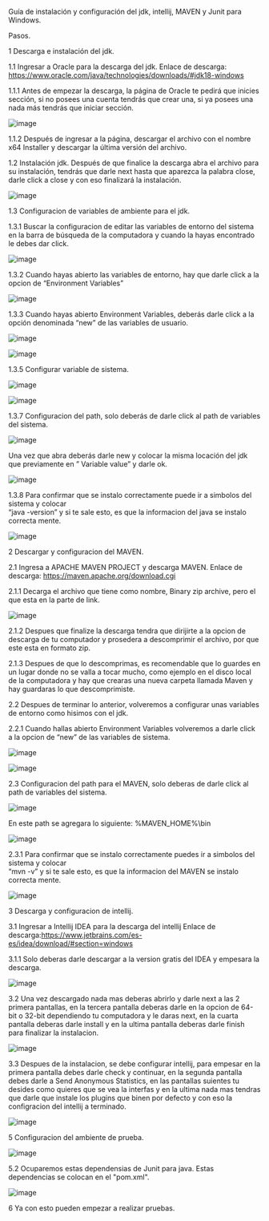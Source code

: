 Guía de instalación y configuración del jdk, intellij, MAVEN y Junit para Windows.

Pasos.

1	Descarga e instalación del jdk.

1.1	Ingresar a Oracle para la descarga del jdk.
Enlace de descarga: https://www.oracle.com/java/technologies/downloads/#jdk18-windows

1.1.1	Antes de empezar la descarga, la página de Oracle te pedirá que inicies sección, si no posees una cuenta tendrás que crear una, si ya posees una nada más tendrás que iniciar sección.

![image](https://user-images.githubusercontent.com/79162870/180918179-dee1c67a-3075-4449-81ce-20789da9f62b.png)
 
1.1.2	Después de ingresar a la página, descargar el archivo con el nombre 
x64 Installer y descargar la última versión del archivo. 

1.2	Instalación jdk.
Después de que finalice la descarga abra el archivo para su instalación, tendrás que darle next hasta que aparezca la palabra close, darle click a close y con eso finalizará la instalación. 

![image](https://user-images.githubusercontent.com/79162870/180918585-401d4354-d30e-4429-8298-aae67cc519f9.png)
     

1.3	Configuracion de variables de ambiente para el jdk.

1.3.1	Buscar la configuracion de editar las variables de entorno del sistema en la barra de búsqueda de la computadora y cuando la hayas encontrado le debes dar click.

 ![image](https://user-images.githubusercontent.com/79162870/180918649-959b6f28-decc-4872-b2a0-d9331f878237.png)

1.3.2	Cuando hayas abierto las variables de entorno, hay que darle click a la opcion de “Environment Variables”

 ![image](https://user-images.githubusercontent.com/79162870/180918795-c3d46ba4-fac8-4dc6-a435-4ede13f05835.png)

1.3.3	Cuando hayas abierto Environment Variables, deberás darle click a la opción denominada “new” de las variables de usuario.

![image](https://user-images.githubusercontent.com/79162870/180918921-0c647257-2ce9-40f7-9924-2782a2d49dc8.png)
 
![image](https://user-images.githubusercontent.com/79162870/180919059-c5ff914d-33b7-478b-bfca-556360d5f2c6.png)


1.3.5	Configurar variable de sistema.

![image](https://user-images.githubusercontent.com/79162870/180919104-0c09fd57-0b95-4be8-a57f-b23adb32f9f0.png)

![image](https://user-images.githubusercontent.com/79162870/180919177-47eaf7a0-67db-4bbe-bb85-ec2cbf597b84.png)


1.3.7	Configuracion del path, solo deberás de darle click al path de variables del sistema.

![image](https://user-images.githubusercontent.com/79162870/180919312-6ebdfbc1-8921-43de-8593-6441ed62734b.png)

 
Una vez que abra deberás darle new y colocar la misma locación del jdk que previamente en ” Variable value” y darle ok. 

![image](https://user-images.githubusercontent.com/79162870/180919353-eb024353-3167-48a2-ac08-747dd7d7bfc7.png)

1.3.8	Para confirmar que se instalo correctamente puede ir a simbolos del sistema y colocar  
“java -version” y si te sale esto, es que la informacion del java se instalo correcta mente.

![image](https://user-images.githubusercontent.com/79162870/180919449-49713dcb-3dd8-4f9b-87f5-198c1199d55d.png)


2	Descargar y configuracion del MAVEN.

2.1  Ingresa a APACHE MAVEN PROJECT  y descarga MAVEN.
Enlace de descarga: https://maven.apache.org/download.cgi

2.1.1 Decarga el archivo que tiene como nombre, Binary zip archive, pero el que esta en la parte de link.

![image](https://user-images.githubusercontent.com/79162870/180919676-d12b53f7-c862-4b7b-a3f6-6284eaf49538.png)

2.1.2 Despues que finalize la descarga tendra que dirijirte a la opcion de descarga de tu computador y prosedera a descomprimir el archivo, por que este esta en formato zip. 

2.1.3 Despues de que lo descomprimas, es recomendable que lo guardes en un lugar donde no se valla a tocar mucho, como ejemplo en el disco local de la computadora y hay que crearas una nueva carpeta llamada Maven y hay guardaras lo que descomprimiste.

2.2  Despues de terminar lo anterior, volveremos a configurar unas variables de entorno como hisimos con el jdk.

2.2.1 Cuando hallas abierto Environment Variables volveremos a darle click  a la opcion de “new” de las variables de sistema. 

![image](https://user-images.githubusercontent.com/79162870/180919743-a4cf3a81-c1f6-41b6-8d5e-36c71e80488d.png)

![image](https://user-images.githubusercontent.com/79162870/180919801-a6c5d1cc-0d54-4641-8d98-038b3d41299a.png)

2.3	Configuracion del path para el MAVEN, solo deberas de darle click al path de variables del sistema.

 ![image](https://user-images.githubusercontent.com/79162870/180919866-c3de4a15-9512-45cb-9b17-e446f9cd4459.png)

En este path se agregara lo siguiente: %MAVEN_HOME%\bin

![image](https://user-images.githubusercontent.com/79162870/180919916-d843849c-2452-47e2-bc63-d5e33fc7798b.png)


2.3.1	Para confirmar que se instalo correctamente puedes ir a simbolos del sistema y colocar  
“mvn -v” y si te sale esto, es que la informacion del MAVEN se instalo correcta mente.

![image](https://user-images.githubusercontent.com/79162870/180919964-ad6a2996-6936-471c-b92e-13138b39c3da.png)


3	Descarga y configuracion de intellij.

3.1 Ingresar a Intellij IDEA para la descarga del intellij
Enlace de descarga:https://www.jetbrains.com/es-es/idea/download/#section=windows

3.1.1 Solo deberas darle descargar a la version gratis del IDEA y empesara la descarga.

![image](https://user-images.githubusercontent.com/79162870/180920038-763f441f-f6ff-4151-a9a2-a4c01895cb07.png)

3.2 Una vez descargado nada mas deberas abrirlo y darle next a las 2 primera pantallas, en la tercera pantalla deberas darle en la opcion de 64-bit o 32-bit dependiendo tu computadora y le daras next, en la cuarta pantalla deberas darle install y en la ultima pantalla deberas darle finish para finalizar la instalacion.

![image](https://user-images.githubusercontent.com/79162870/180920089-fb60ca2a-5eea-4478-80df-16e00c1500df.png)


3.3	Despues de la instalacion, se debe configurar intellij, para empesar en la primera pantalla debes darle check y continuar, en la segunda pantalla debes darle  a Send Anonymous Statistics, en las pantallas suientes tu desides como quieres que se vea la interfas y en la ultima nada mas tendras que darle que instale los plugins que binen por defecto y con eso la configracion del intellij a terminado.  

![image](https://user-images.githubusercontent.com/79162870/180920145-c6ba14cf-267b-4c48-966c-aea909294f64.png)

5 Configuracion del ambiente de prueba.

![image](https://user-images.githubusercontent.com/79162870/180923145-16696dab-d5b2-472f-b18d-3529e0690813.png)

5.2 Ocuparemos estas dependensias de Junit para java. Estas dependencias se colocan en el "pom.xml".

![image](https://user-images.githubusercontent.com/79162870/180923643-cff55dfb-df4a-476e-af1c-00217f9b7a19.png)

6 Ya con esto pueden empezar a realizar pruebas.
